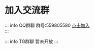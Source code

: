 # 加入交流群

<!-- more -->

::: info QQ群聊
群号:559805580
[点击加入](http://qm.qq.com/cgi-bin/qm/qr?_wv=1027&k=2ESdq6BSueOXlHLl4djELRfML9L7lydJ&authKey=NtFw25NfjaDg5fNoeXi4muc98YWlwo%2BeMMV%2BKSfTfatrozsMybpSBuZYipKCTcig&noverify=0&group_code=559805580)  
:::

::: info TG群聊
暂未开放
:::
